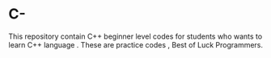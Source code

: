 # C-
This repository contain  C++ beginner level codes for students who wants to learn C++ language . These are practice codes , Best of Luck Programmers. 
